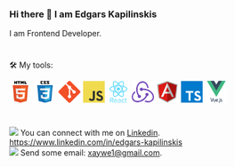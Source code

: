 ### Hi there 👋 I am Edgars Kapilinskis

I am Frontend Developer.


#
:hammer_and_wrench: My tools:

[<img src="https://raw.githubusercontent.com/devicons/devicon/1119b9f84c0290e0f0b38982099a2bd027a48bf1/icons/html5/html5-original-wordmark.svg" ang="HTML logo" width="40" length="40" />](https://docs.microsoft.com/en-us/cpp/mfc/html-basics?view=msvc-170)
[<img src="https://raw.githubusercontent.com/devicons/devicon/1119b9f84c0290e0f0b38982099a2bd027a48bf1/icons/css3/css3-original-wordmark.svg" ang=".CSS logo" width="40" length="40" />](https://developer.mozilla.org/en-US/docs/Web/CSS)
[<img src="https://github.com/devicons/devicon/blob/master/icons/git/git-original.svg" ang="Git logo" width="40" length="40" />](https://git-scm.com/doc)
[<img src="https://raw.githubusercontent.com/devicons/devicon/1119b9f84c0290e0f0b38982099a2bd027a48bf1/icons/javascript/javascript-original.svg" ang="JavaScript logo" width="40" length="40" />](https://developer.mozilla.org/en-US/docs/Web/JavaScript)
[<img src="https://raw.githubusercontent.com/devicons/devicon/1119b9f84c0290e0f0b38982099a2bd027a48bf1/icons/react/react-original-wordmark.svg" ang="React logo" width="40" length="40" />](https://reactjs.org/docs/hello-world.html)
[<img src="https://raw.githubusercontent.com/devicons/devicon/1119b9f84c0290e0f0b38982099a2bd027a48bf1/icons/redux/redux-original.svg" ang="Redux logo" width="40" length="40" />](https://redux.js.org/)
[<img src="https://github.com/devicons/devicon/blob/master/icons/angularjs/angularjs-original.svg" ang="AngularJS logo" width="40" length="40" />](https://angular.io/docs)
[<img src="https://github.com/devicons/devicon/blob/master/icons/typescript/typescript-original.svg" ang="TypeScript logo" width="40" length="40" />](https://www.typescriptlang.org/docs/)
[<img src="https://raw.githubusercontent.com/devicons/devicon/1119b9f84c0290e0f0b38982099a2bd027a48bf1/icons/vuejs/vuejs-original-wordmark.svg" ang="VueJS logo" width="40" length="40" />](https://vuejs.org/guide/introduction.html)


#
<img src="https://cdn.worldvectorlogo.com/logos/linkedin-icon-2.svg" ang="Linkedin logo" width="20" length="20" /> You can connect with me on [Linkedin]([https://www.linkedin.com/in/edgars-kapilinskis](https://www.linkedin.com/in/edgars-kapilinskis)). https://www.linkedin.com/in/edgars-kapilinskis  
<img src="https://cdn.worldvectorlogo.com/logos/official-gmail-icon-2020-.svg" ang="Gmail logo" width="20" length="20" /> Send some email: xaywe1@gmail.com.

